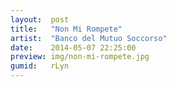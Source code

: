 ```yaml
---
layout:  post
title:   "Non Mi Rompete"
artist:  "Banco del Mutuo Soccorso"
date:    2014-05-07 22:25:00
preview: img/non-mi-rompete.jpg
gumid:   rLyn
---
```


<!-- vim: set tw=79 spell spelllang=en: -->

